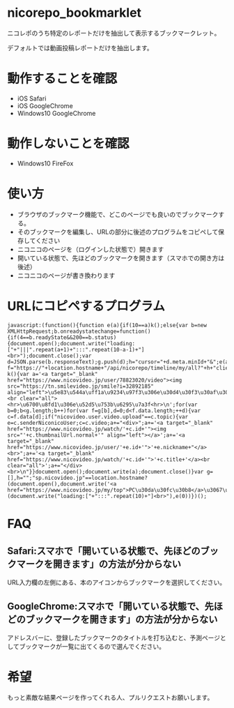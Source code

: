 # nicorepo_bookmarklet
ニコレポのうち特定のレポートだけを抽出して表示するブックマークレット。

デフォルトでは動画投稿レポートだけを抽出します。

# 動作することを確認
- iOS Safari
- iOS GoogleChrome
- Windows10 GoogleChrome

# 動作しないことを確認
- Windows10 FireFox

# 使い方
- ブラウザのブックマーク機能で、どこのページでも良いのでブックマークする。
- そのブックマークを編集し、URLの部分に後述のプログラムをコピペして保存してください
- ニコニコのページを（ログインした状態で）開きます
- 開いている状態で、先ほどのブックマークを開きます（スマホでの開き方は後述）
- ニコニコのページが書き換わります

# URLにコピペするプログラム
```
javascript:(function(){function e(a){if(10==a)k();else{var b=new XMLHttpRequest;b.onreadystatechange=function(){if(4==b.readyState&&200==b.status){document.open();document.write("loading:["+"|||".repeat(a+1)+":::".repeat(10-a-1)+"]<br>");document.close();var d=JSON.parse(b.responseText);g.push(d);h="cursor="+d.meta.minId+"&";e(a+1)}};var f="https://"+location.hostname+"/api/nicorepo/timeline/my/all?"+h+"client_app=pc_myrepo&_="+Date.now();b.open("GET",f);b.send()}}function k(){var a='<a target="_blank" href="https://www.nicovideo.jp/user/78823020/video"><img src="https://tn.smilevideo.jp/smile?i=32892185" align="left">\u5e83\u544a\uff1a\u9234\u97f3\u306e\u30d4\u30f3\u30af\u306a\u30dc\u30a4\u30ed\u52d5\u753b\u4e00\u89a7\u306f\u3053\u3061\u3089</a><br clear="all"><hr>\u6700\u8fd1\u306e\u52d5\u753b\u6295\u7a3f<hr>\n';for(var b=0;b<g.length;b++)for(var f=g[b],d=0;d<f.data.length;++d){var c=f.data[d];if("nicovideo.user.video.upload"==c.topic){var e=c.senderNiconicoUser;c=c.video;a+="<div>";a+='<a target="_blank" href="https://www.nicovideo.jp/watch/'+c.id+'"><img src="'+c.thumbnailUrl.normal+'" align="left"></a>';a+='<a target="_blank" href="https://www.nicovideo.jp/user/'+e.id+'">'+e.nickname+"</a><br>";a+='<a target="_blank" href="https://www.nicovideo.jp/watch/'+c.id+'">'+c.title+'</a><br clear="all">';a+="</div><br>\n"}}document.open();document.write(a);document.close()}var g=[],h="";"sp.nicovideo.jp"==location.hostname?(document.open(),document.write('<a href="https://www.nicovideo.jp/my/top">PC\u30da\u30fc\u30b8</a>\u3067\u5b9f\u884c\u3057\u3066\u304f\u3060\u3055\u3044</a>'),document.close()):(document.write("loading:["+":::".repeat(10)+"]<br>"),e(0))})();
```

# FAQ
## Safari:スマホで「開いている状態で、先ほどのブックマークを開きます」の方法が分からない
URL入力欄の左側にある、本のアイコンからブックマークを選択してください。

## GoogleChrome:スマホで「開いている状態で、先ほどのブックマークを開きます」の方法が分からない
アドレスバーに、登録したブックマークのタイトルを打ち込むと、予測ページとしてブックマークが一覧に出てくるので選んでください。

# 希望
もっと素敵な結果ページを作ってくれる人、プルリクエストお願いします。

